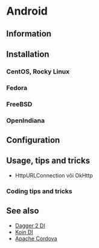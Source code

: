 # Android

## Information

## Installation

### CentOS, Rocky Linux

### Fedora

### FreeBSD

### OpenIndiana

## Configuration

## Usage, tips and tricks

* HttpURLConnection või OkHttp

### Coding tips and tricks

## See also

* [Dagger 2 DI](https://dagger.dev/dev-guide/grpc)
* [Koin DI](https://insert-koin.io/)
* [Apache Cordova](https://cordova.apache.org/)
